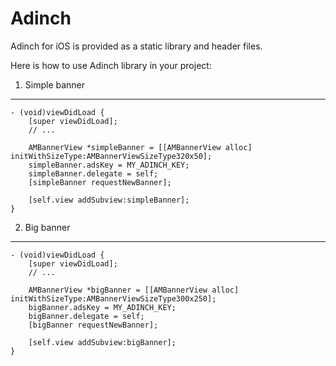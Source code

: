 Adinch
===========

Adinch for iOS is provided as a static library and header files.

Here is how to use Adinch library in your project:


1. Simple banner
------------------
    - (void)viewDidLoad {
        [super viewDidLoad];
        // ...
        
        AMBannerView *simpleBanner = [[AMBannerView alloc] initWithSizeType:AMBannerViewSizeType320x50];
    	simpleBanner.adsKey = MY_ADINCH_KEY;
		simpleBanner.delegate = self;
    	[simpleBanner requestNewBanner];
    
    	[self.view addSubview:simpleBanner];
    }


2. Big banner
------------------
    - (void)viewDidLoad {
        [super viewDidLoad];
        // ...
        
        AMBannerView *bigBanner = [[AMBannerView alloc] initWithSizeType:AMBannerViewSizeType300x250];
    	bigBanner.adsKey = MY_ADINCH_KEY;
		bigBanner.delegate = self;
    	[bigBanner requestNewBanner];
    
    	[self.view addSubview:bigBanner];
    }
